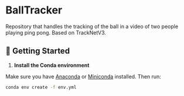 # BallTracker
Repository that handles the tracking of the ball in a video of two people playing ping pong. Based on TrackNetV3.

## 🚀 Getting Started

1. **Install the Conda environment**

Make sure you have [Anaconda](https://www.anaconda.com/) or [Miniconda](https://docs.conda.io/en/latest/miniconda.html) installed. Then run:

```bash
conda env create -f env.yml
